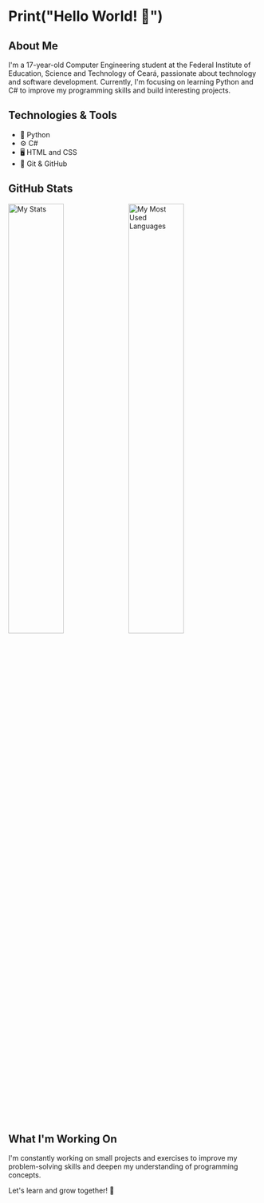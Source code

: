 # Print("Hello World! 👋")

## About Me
I'm a 17-year-old Computer Engineering student at the Federal Institute of Education, Science and Technology of Ceará, passionate about technology and software development. Currently, I'm focusing on learning Python and C# to improve my programming skills and build interesting projects.

## Technologies & Tools
- 🐍 Python
- ⚙️ C#
- 🖥️ HTML and CSS
- 🔧 Git & GitHub

## GitHub Stats
<img alt="My Stats" align="Center" width="47%" src="https://github-readme-stats.vercel.app/api?username=andreary1&show_icons=true&theme=tokyonight"/>
<img alt="My Most Used Languages" align="Center" width="47%" src="https://github-readme-stats.vercel.app/api/top-langs/?username=andreary1&theme=tokyonight&layout=compact&exclude_repo=crazy-alloy,andreary1.github.io"/>


## What I'm Working On
I'm constantly working on small projects and exercises to improve my problem-solving skills and deepen my understanding of programming concepts.

Let's learn and grow together! 🚀
